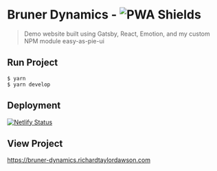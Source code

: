 # Bruner Dynamics - ![PWA Shields](https://www.pwa-shields.com/1.0.0/series/classic/solid/purple.svg)

> Demo website built using Gatsby, React, Emotion, and my custom NPM module easy-as-pie-ui

## Run Project

```shell
$ yarn
$ yarn develop
```

## Deployment

[![Netlify Status](https://api.netlify.com/api/v1/badges/5772a742-8680-4cc3-88d8-7fce37641aae/deploy-status)](https://app.netlify.com/sites/rtd-bruner-dynamics/deploys)

## View Project

<https://bruner-dynamics.richardtaylordawson.com>
